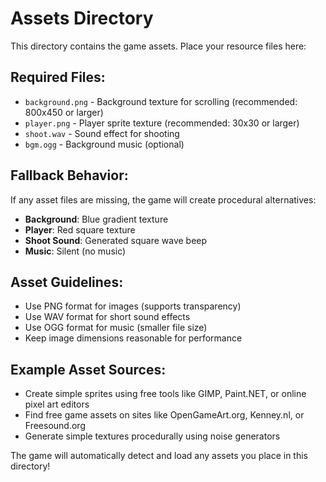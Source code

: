 # Assets Directory

This directory contains the game assets. Place your resource files here:

## Required Files:
- `background.png` - Background texture for scrolling (recommended: 800x450 or larger)
- `player.png` - Player sprite texture (recommended: 30x30 or larger)
- `shoot.wav` - Sound effect for shooting
- `bgm.ogg` - Background music (optional)

## Fallback Behavior:
If any asset files are missing, the game will create procedural alternatives:
- **Background**: Blue gradient texture
- **Player**: Red square texture
- **Shoot Sound**: Generated square wave beep
- **Music**: Silent (no music)

## Asset Guidelines:
- Use PNG format for images (supports transparency)
- Use WAV format for short sound effects
- Use OGG format for music (smaller file size)
- Keep image dimensions reasonable for performance

## Example Asset Sources:
- Create simple sprites using free tools like GIMP, Paint.NET, or online pixel art editors
- Find free game assets on sites like OpenGameArt.org, Kenney.nl, or Freesound.org
- Generate simple textures procedurally using noise generators

The game will automatically detect and load any assets you place in this directory!